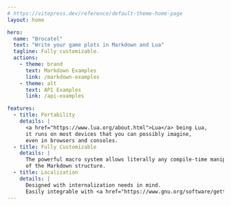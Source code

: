 ```yaml
---
# https://vitepress.dev/reference/default-theme-home-page
layout: home

hero:
  name: "Brocatel"
  text: "Write your game plots in Markdown and Lua"
  tagline: Fully customizable.
  actions:
    - theme: brand
      text: Markdown Examples
      link: /markdown-examples
    - theme: alt
      text: API Examples
      link: /api-examples

features:
  - title: Portability
    details: |
      <a href="https://www.lua.org/about.html">Lua</a> being Lua,
      it runs on most devices that you can possibly imagine,
      even in browsers and consoles.
  - title: Fully Customizable
    details: |
      The powerful macro system allows literally any compile-time manipulation
      of the Markdown structure.
  - title: Localization
    details: |
      Designed with internalization needs in mind.
      Easily integrable with <a href="https://www.gnu.org/software/gettext/">GNU gettext</a>.
---
```


